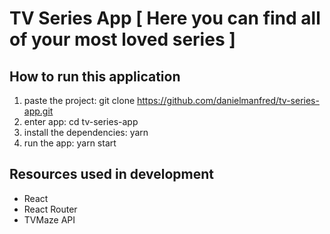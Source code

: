 # TV Series App [ Here you can find all of your most loved series ]

## How to run this application

1. paste the project: git clone https://github.com/danielmanfred/tv-series-app.git
2. enter app: cd tv-series-app
3. install the dependencies: yarn
4. run the app: yarn start

## Resources used in development

- React
- React Router
- TVMaze API
